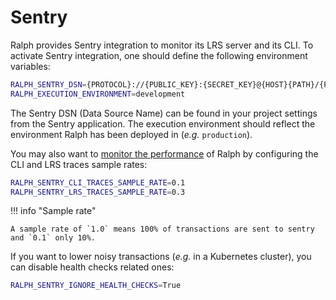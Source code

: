 
# Sentry

Ralph provides Sentry integration to monitor its LRS server and its CLI.
To activate Sentry integration, one should define the following environment variables:

```bash title=".env"
RALPH_SENTRY_DSN={PROTOCOL}://{PUBLIC_KEY}:{SECRET_KEY}@{HOST}{PATH}/{PROJECT_ID}
RALPH_EXECUTION_ENVIRONMENT=development
```

The Sentry DSN (Data Source Name) can be found in your project settings from the Sentry application. The execution environment should reflect the environment Ralph has been deployed in (_e.g._ `production`).

You may also want to [monitor the performance](https://develop.sentry.dev/sdk/performance/) of Ralph by configuring the CLI and LRS traces sample rates:

```bash title=".env"
RALPH_SENTRY_CLI_TRACES_SAMPLE_RATE=0.1
RALPH_SENTRY_LRS_TRACES_SAMPLE_RATE=0.3
```
!!! info "Sample rate"
    
    A sample rate of `1.0` means 100% of transactions are sent to sentry and `0.1` only 10%.

If you want to lower noisy transactions (_e.g._ in a Kubernetes cluster), you can disable health checks related ones:

```bash title=".env"
RALPH_SENTRY_IGNORE_HEALTH_CHECKS=True
```
